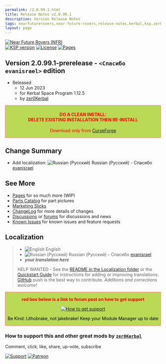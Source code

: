 ```yaml
---
permalink: /2.0.99.1.html
title: Release Notes v2.0.99.1
description: Version Release Notes
tags: nearfuturerovers,near-future-rovers,release-notes,kerbal,ksp,zer0Kerbal,zedK
layout: page
---
```

<!-- ReleaseLayout.md v2.0.99.1
Near Future Rovers (NFR)
created: 26 Apr 2023
updated: 10 Jun 2023

TEMPLATE: ReleaseLayout.md v1.3.7.0
created: 11 Aug 2018
updated: 29 May 2023 -->

[![Near Future Rovers (NFR)][SHD:mod]][CRSFG:url]  
[![KSP version][KSP:shd]][KSP:url] [![License][LIC:shd]][LIC:url] [![Pages][SHD:pgs]][pages]

## Version 2.0.99.1-prerelease - `<Спасибо evanisrael>` edition

* Released
  * 12 Jun 2023
  * for Kerbal Space Program 1.12.5
  * by [zer0Kerbal](https://github.com/zer0Kerbal)

<div style="border:0.5px solid Tomato; background-color: #bada55; color: #FF0000; text-align:center"><h4>
<b>DO A CLEAN INSTALL:</br> DELETE EXISTING INSTALLATION THEN RE-INSTALL</b></h4><p>Download only from <a href="https://www.curseforge.com/kerbal/ksp-mods/NearFutureRovers/files">CurseForge</a></p></div>

## Change Summary

* Add localization: ![Russian (Русский)][RU] Russian (Русский) -  Спасибо [evanisrael](https://github/evanisrael)

## See More

* [Pages][pages] for so much more (WIP)
* [Parts Catalog][parts] for part pictures
* [Marketing Slicks][markt]
* [ChangeLog][chlog] for more details of changes
* [Discussions][discu] or [forums][forum] for discussions and news
* [Known Issues][issue] for known issues and feature requests

## Localization

>* ![English][EN] English
>* ![Russian (Русский)][RU] Russian (Русский) - Спасибо [evanisrael](https://github/evanisrael)
>* ***your translation here***
>
> HELP WANTED - See the [README in the Localization folder][lreadme] or the [Quickstart Guide][qstart] for instructions for adding or improving translations. [GitHub][GitHub:url] push is the best way to contribute. *Additions and corrections welcome!*

<div style="border:0.5px solid Tomato; background-color: #BADA55; color: #FF0000; text-align:center">
  <p><b>red box below is a link to forum post on how to get support</b></p>
  <a href="https://forum.kerbalspaceprogram.com/index.php?/topic/83212-*">
    <p><img src="https://i.postimg.cc/vHP6zmrw/image.png" alt="How to get support"></p></a>
  <p style="color: #000000;">Be Kind: Lithobrake, not jakebrake! Keep your Module Manager up to date</p>
</div>

### How to support this and other great mods by [`zer0Kerbal`][zer0Kerbal]

Comment, click, like, share, up-vote, subscribe

[![Support][PAYPAL:img]][PAYPAL:url] [![Patreon][PATREON:img]][PATREON:url]

<!-- links -->
[chlog]: https://raw.githubusercontent.com/zer0Kerbal/NearFutureRovers/master/changelog.md "Changelog"
[discu]: https://github.com/zer0Kerbal/NearFutureRovers/discussions/ "Discussions"
[forum]: https://forum.kerbalspaceprogram.com/index.php?/topic/207911-*/ "NearFutureRovers"
[issue]: https://github.com/zer0Kerbal/NearFutureRovers/issues/ "Issue Tracker"
[markt]: https://zer0kerbal.github.io/NearFutureRovers/Marketing "Marketing Slicks"
[pages]: https://zer0kerbal.github.io/NearFutureRovers/ "GitHub Pages"
[parts]: https://zer0kerbal.github.io/NearFutureRovers/PartsCatalog "Parts Catalog"
[works]: https://zer0kerbal.github.io/NearFutureRovers/HowItWorks "How It Works"

<!-- shields -->
[SHD:mod]: https://img.shields.io/badge/Near%20Future%20Rovers%20(NFR)%20-v2.0.99.1--prerelease-BADA55.svg?style=plastic&labelColor=darkgreen "2.0.99.1-prerelease"
[SHD:pgs]: https://img.shields.io/badge/GitHub-Pages-white?style=plastic&labelColor=9cf&logoColor=181717&logo=github "GitHub IO"

[CRSFG:url]: https://www.curseforge.com/kerbal/ksp-mods/NearFutureRovers/files "Curseforge"
[GITHUB:url]: https://github.com/zer0Kerbal/NearFutureRovers/ "GitHub"

[KSP:url]: http://kerbalspaceprogram.com/ "Kerbal Space Program"
[KSP:shd]: https://img.shields.io/badge/KSP-1.12.5-blue.svg?style=plastic&labelColor=black/ "Kerbal Space Program"

<!--- license -->
[LIC:url]: https://creativecommons.org/licenses/by-nc-sa/4.0/ "CC BY-NC-SA 4.0+ARR"
[LIC:shd]: https://img.shields.io/badge/License-CC%20BY--NC--SA%204.0+ARR-ef9421?labelColor=black&style=plastic&logoColor=ef9421&logo=creativecommons "CC BY-NC-SA 4.0+ARR"

[PAYPAL:img]: https://img.shields.io/badge/Buy%20me%20some%20-LFO-BADA55?style=for-the-badge&logo=paypal&labelColor=FFDD00 "PayPal"
[PAYPAL:url]: https://www.paypal.com/donate?hosted_button_id=DC22YHMEJREKL "PayPal"
[PATREON:img]: https://img.shields.io/badge/Patreon%20-Patreonize-FF424D?style=for-the-badge&logo=patreon "Patreon"
[PATREON:url]: https://www.patreon.com/zer0Kerbal/membership "Patreon"

[lreadme]: https://github.com/zer0Kerbal/zer0Kerbal/blob/master/Localization/readme.md "Localization Readme"
[qstart]: https://github.com/zer0Kerbal/zer0Kerbal/blob/master/Localization/quickstart.md "Quickstart"
[EN]: https://raw.githubusercontent.com/zer0Kerbal/zer0Kerbal/master/img/EN.png "English"
[RU]: https://raw.githubusercontent.com/zer0Kerbal/zer0Kerbal/master/img/RU.png "Русский"
[BR]: https://raw.githubusercontent.com/zer0Kerbal/zer0Kerbal/master/img/BR.png "Português Brasil"

[zer0Kerbal]: https://forum.kerbalspaceprogram.com/index.php?/profile/190933-*/ "zer0Kerbal"

<!-- THIS FILE: CC BY-ND 4.0 by zer0Kerbal -->